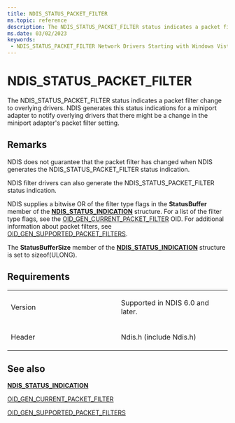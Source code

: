 ```yaml
---
title: NDIS_STATUS_PACKET_FILTER
ms.topic: reference
description: The NDIS_STATUS_PACKET_FILTER status indicates a packet filter change to overlying drivers.
ms.date: 03/02/2023
keywords:
 - NDIS_STATUS_PACKET_FILTER Network Drivers Starting with Windows Vista
---
```


# NDIS\_STATUS\_PACKET\_FILTER


The NDIS\_STATUS\_PACKET\_FILTER status indicates a packet filter change to overlying drivers. NDIS generates this status indications for a miniport adapter to notify overlying drivers that there might be a change in the miniport adapter's packet filter setting.

## Remarks

NDIS does not guarantee that the packet filter has changed when NDIS generates the NDIS\_STATUS\_PACKET\_FILTER status indication.

NDIS filter drivers can also generate the NDIS\_STATUS\_PACKET\_FILTER status indication.

NDIS supplies a bitwise OR of the filter type flags in the **StatusBuffer** member of the [**NDIS\_STATUS\_INDICATION**](/windows-hardware/drivers/ddi/ndis/ns-ndis-_ndis_status_indication) structure. For a list of the filter type flags, see the [OID\_GEN\_CURRENT\_PACKET\_FILTER](./oid-gen-current-packet-filter.md) OID. For additional information about packet filters, see [OID\_GEN\_SUPPORTED\_PACKET\_FILTERS](./oid-gen-supported-packet-filters.md).

The **StatusBufferSize** member of the [**NDIS\_STATUS\_INDICATION**](/windows-hardware/drivers/ddi/ndis/ns-ndis-_ndis_status_indication) structure is set to sizeof(ULONG).

## Requirements

<table>
<colgroup>
<col width="50%" />
<col width="50%" />
</colgroup>
<tbody>
<tr class="odd">
<td><p>Version</p></td>
<td><p>Supported in NDIS 6.0 and later.</p></td>
</tr>
<tr class="even">
<td><p>Header</p></td>
<td>Ndis.h (include Ndis.h)</td>
</tr>
</tbody>
</table>

## See also


[**NDIS\_STATUS\_INDICATION**](/windows-hardware/drivers/ddi/ndis/ns-ndis-_ndis_status_indication)

[OID\_GEN\_CURRENT\_PACKET\_FILTER](./oid-gen-current-packet-filter.md)

[OID\_GEN\_SUPPORTED\_PACKET\_FILTERS](./oid-gen-supported-packet-filters.md)

 

